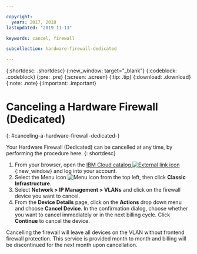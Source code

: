 ```yaml
---

copyright:
  years: 2017, 2018
lastupdated: "2019-11-13"

keywords: cancel, firewall

subcollection: hardware-firewall-dedicated

---
```


{:shortdesc: .shortdesc}
{:new_window: target="_blank"}
{:codeblock: .codeblock}
{:pre: .pre}
{:screen: .screen}
{:tip: .tip}
{:download: .download}
{:note: .note}
{:important: .important}

# Canceling a Hardware Firewall (Dedicated)
{: #canceling-a-hardware-firewall-dedicated-}

Your Hardware Firewall (Dedicated) can be cancelled at any time, by performing the procedure here.
{: shortdesc}

1. From your browser, open the [IBM Cloud catalog ![External link icon](../../icons/launch-glyph.svg "External link icon")](https://cloud.ibm.com){:new_window} and log into your account.
2. Select the Menu icon ![Menu icon](../../icons/icon_hamburger.svg) from the top left, then click **Classic Infrastructure**.
3. Select **Network > IP Management > VLANs** and click on the firewall device you want to cancel.
4. From the **Device Details** page, click on the **Actions** drop down menu and choose **Cancel Device**. In the confirmation dialog, choose whether you want to cancel immediately or in the next billing cycle. Click **Continue** to cancel the device.

Cancelling the firewall will leave all devices on the VLAN without frontend firewall protection. This service is provided month to month and billing will be discontinued for the next month upon cancellation.
